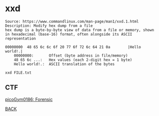 # xxd

```
Source: https://www.commandlinux.com/man-page/man1/xxd.1.html
Description: Modify hex dump from a file
hex dump is a byte-by-byte view of data from a file or memory, shown in hexadecimal (base-16) format, often alongside its ASCII representation

00000000  48 65 6c 6c 6f 20 77 6f 72 6c 64 21 0a        |Hello world!.|
    00000000:       Offset (byte address in file/memory)
    48 65 6c ...:   Hex values (each 2-digit hex = 1 byte)
    Hello world!.:  ASCII translation of the bytes

xxd FILE.txt
```

## CTF
[picoGym0186: Forensic](../picoCTF/picoGym0186.md)

[BACK](../README.md)